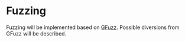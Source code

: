 # Fuzzing
Fuzzing will be implemented based on [GFuzz](https://github.com/Trace-Based/GoDynAnalysis/tree/main/doc/Fuzzing/GFuzz.md). Possible diversions from GFuzz will be described.